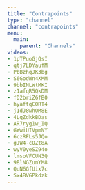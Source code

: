 ```yaml
---
title: "Contrapoints"
type: "channel"
channel: "contrapoints"
menu:
  main:
    parent: "Channels"
videos:
- 1pTPuoGjQsI
- qtj7LDYaufM
- PbBzhqJK3bg
- S6GodWn4XMM
- 9bbINLWtMKI
- z1afqR5QkDM
- fD2briZ6fB0
- hyaftqCORT4
- j1dJ8whOM8E
- 4LqZdkkBDas
- AR7ryg1w_IQ
- GWwiUIVpmNY
- 6czRFLs5JQo
- gJW4-cOZt8A
- wyV0yeSZ94o
- lmsoVFCUN3Q
- 9BlNGZunYM8
- QuN6GfUix7c
- Sx4BVGPkdzk
---
```

